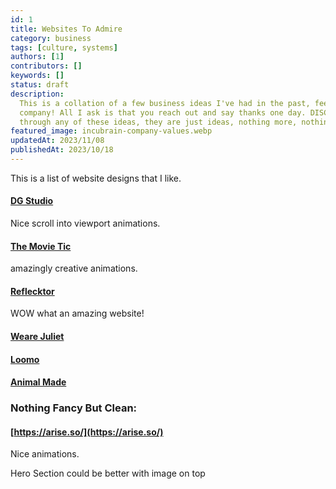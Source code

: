 ```yaml
---
id: 1
title: Websites To Admire
category: business
tags: [culture, systems]
authors: [1]
contributors: []
keywords: []
status: draft
description:
  This is a collation of a few business ideas I've had in the past, feel use one and start your own
  company! All I ask is that you reach out and say thanks one day. DISCLAIMER - We have not though
  through any of these ideas, they are just ideas, nothing more, nothing less.
featured_image: incubrain-company-values.webp
updatedAt: 2023/11/08
publishedAt: 2023/10/18
---
```


This is a list of website designs that I like.

#### [DG Studio](https://www.dgstudio.com/)

Nice scroll into viewport animations.

#### [The Movie Tic](https://themovetic.com/)

amazingly creative animations.

#### [Reflecktor](https://reflektor.digital/)

WOW what an amazing website!

#### [Weare Juliet](https://www.wearejuliet.com/)

#### [Loomo](https://loomo.ca/)

#### [Animal Made](https://animalmade.com/)

### Nothing Fancy But Clean:

#### [https://arise.so/](https://arise.so/)

Nice animations.

Hero Section could be better with image on top
